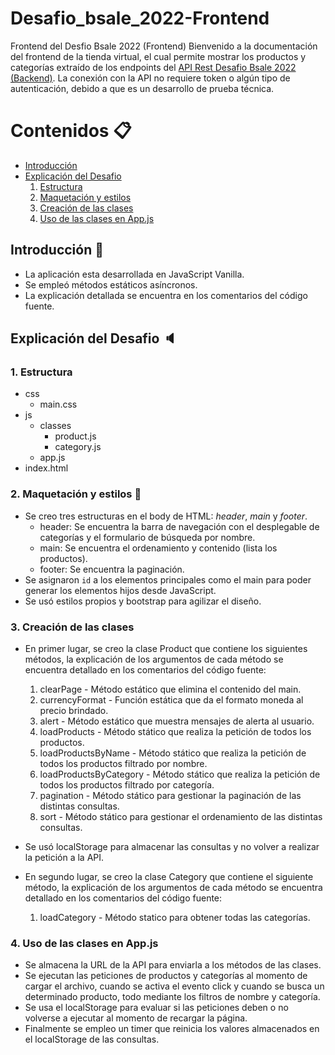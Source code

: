 # Desafio_bsale_2022-Frontend
Frontend del Desfio Bsale 2022 (Frontend)
Bienvenido a la documentación del frontend de la tienda virtual, el cual permite mostrar los productos y categorías extraído de los endpoints del [API Rest Desafio Bsale 2022 (Backend)](https://github.com/walterarzrey/Desafio_bsale_2022-Backend).
La conexión con la API no requiere token o algún tipo de autenticación, debido a que es un desarrollo de prueba técnica.

# Contenidos 📋
* [Introducción](#introducción-)
* [Explicación del Desafio](#explicación-del-desafio-)
    1. [Estructura](#1-estructura)
    2. [Maquetación y estilos](#2-maquetación-y-estilos-)
    3. [Creación de las clases](#3-creación-de-las-clases)
    4. [Uso de las clases en App.js](#4-uso-de-las-clases-en-appjs)

## Introducción 🚀
- La aplicación esta desarrollada en JavaScript Vanilla.
- Se empleó métodos estáticos asíncronos.
- La explicación detallada se encuentra en los comentarios del código fuente.

## Explicación del Desafio 🔈
### 1. Estructura
- css
    - main.css
- js
    - classes
        - product.js
        - category.js
    - app.js
- index.html
    
### 2. Maquetación y estilos 🎨
- Se creo tres estructuras en el body de HTML: *header*, *main* y *footer*.
    - header: Se encuentra la barra de navegación con el desplegable de categorías y el formulario de búsqueda por nombre.
    - main: Se encuentra el ordenamiento y contenido (lista los productos).
    - footer: Se encuentra la paginación.
- Se asignaron `id` a los elementos principales como el main para poder generar los elementos hijos desde JavaScript.
- Se usó estilos propios y bootstrap para agilizar el diseño.

### 3. Creación de las clases
- En primer lugar, se creo la clase Product que contiene los siguientes métodos, la explicación de los argumentos de cada método se encuentra detallado en los comentarios del código fuente:
    1. clearPage - Método estático que elimina el contenido del main.
    2. currencyFormat - Función estática que da el formato moneda al precio brindado. 
    3. alert - Método estático que muestra mensajes de alerta al usuario.
    4. loadProducts - Método stático que realiza la petición de todos los productos.
    5. loadProductsByName - Método stático que realiza la petición de todos los productos filtrado por nombre.
    6. loadProductsByCategory - Método stático que realiza la petición de todos los productos filtrado por categoría.
    7. pagination - Método stático para gestionar la paginación de las distintas consultas.
    8. sort - Método stático para gestionar el ordenamiento de las distintas consultas.
- Se usó localStorage para almacenar las consultas y no volver a realizar la petición a la API.

- En segundo lugar, se creo la clase Category que contiene el siguiente método, la explicación de los argumentos de cada método se encuentra detallado en los comentarios del código fuente:
    1. loadCategory - Método statico para obtener todas las categorías.

### 4. Uso de las clases en App.js
- Se almacena la URL de la API para enviarla a los métodos de las clases.
- Se ejecutan las peticiones de productos y categorías al momento de cargar el archivo, cuando se activa el evento click y cuando se busca un determinado producto, todo mediante los filtros de nombre y categoría.
- Se usa el localStorage para evaluar si las peticiones deben o no volverse a ejecutar al momento de recargar la página.
- Finalmente se empleo un timer que reinicia los valores almacenados en el localStorage de las consultas.